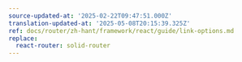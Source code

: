 ```yaml
---
source-updated-at: '2025-02-22T09:47:51.000Z'
translation-updated-at: '2025-05-08T20:15:39.325Z'
ref: docs/router/zh-hant/framework/react/guide/link-options.md
replace:
  react-router: solid-router
---
```


